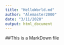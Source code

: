 ```yaml
---
title: "HelloWorld.md"
author: "Alemaster2000"
date: "3/11/2020"
output: html_document
---
```

##This is a MarkDown file  